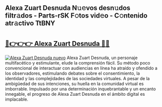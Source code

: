 ## Alexa Zuart Desnuda N𝚞𝚎vos desn𝚞dos filtr𝚊dos - Parts-rSK F𝚘tos vid𝚎o - C𝚘ntenido atr𝚊ctivo TtBNY

# <h2><a href="http://mb2yxe.tromn.icu/?c=Alexa+Zuart+Desnuda">🔗👉👉👉 Alexa Zuart Desnuda 🔗🔗</a></h2>

[![Alexa Zuart Desnuda nuevo](https://i.imgur.com/pEAQMta.gif)](http://mb2yxe.tromn.icu/?c=Alexa+Zuart+Desnuda)
Alexa Zuart Desnuda, un personaje multifacético y estimulante, elude la comprensión fácil. Su método poco convencional de interactuar con audiencias en línea ha atraído y ofendido a los observadores, estimulando debates sobre el consentimiento, la identidad y las complejidades de las sociedades virtuales. A pesar de la ambigüedad de sus intenciones, su huella en la comunidad virtual es imborrable. Impulsado por una determinación inquebrantable y un encanto innegable, el progreso de Alexa Zuart Desnuda en el ámbito digital es implacable.
